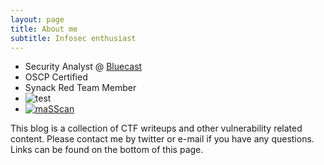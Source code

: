```yaml
---
layout: page
title: About me
subtitle: Infosec enthusiast 
---
```


- Security Analyst @ [Bluecast](https://bluecast.tech/)
- OSCP Certified
- Synack Red Team Member
- ![test](https://images.pexels.com/photos/736230/pexels-photo-736230.jpeg)
- [ ![maSScan](https://www.hackthebox.eu/badge/image/94996)](https://www.hackthebox.eu/home/users/profile/94996)


This blog is a collection of CTF writeups and other vulnerability related content. Please contact me by twitter or e-mail if you have any questions. Links can be found on the bottom of this page.
